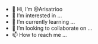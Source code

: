 - 👋 Hi, I’m @Arisatrioo
- 👀 I’m interested in ...
- 🌱 I’m currently learning ...
- 💞️ I’m looking to collaborate on ...
- 📫 How to reach me ...

<!---
Arisatrioo/Arisatrioo is a ✨ special ✨ repository because its `README.md` (this file) appears on your GitHub profile.
You can click the Preview link to take a look at your changes.
--->
